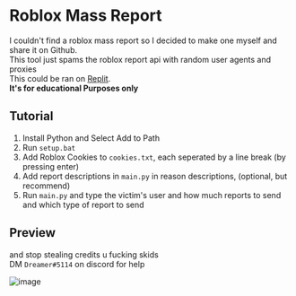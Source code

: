 # Roblox Mass Report
I couldn't find a roblox mass report so I decided to make one myself and share it on Github.  
This tool just spams the roblox report api with random user agents and proxies  
This could be ran on [Replit](https://replit.com/).  
**It's for educational Purposes only**  

## Tutorial

1. Install Python and Select Add to Path  
2. Run `setup.bat`  
3. Add Roblox Cookies to `cookies.txt`, each seperated by a line break (by pressing enter)  
4. Add report descriptions in `main.py` in reason descriptions, (optional, but recommend)  
5. Run `main.py` and type the victim's user and how much reports to send and which type of report to send
## Preview
and stop stealing credits u fucking skids  
DM `Dreamer#5114` on discord for help

![image](https://user-images.githubusercontent.com/104280094/183817570-6ddaa4be-0a11-46da-bf2d-3b959ba95d49.png)
